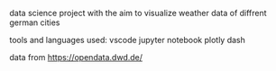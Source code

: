 data science project with the aim to visualize weather data of diffrent german cities

tools and languages used:
  vscode
  jupyter notebook
  plotly dash

  data from https://opendata.dwd.de/
